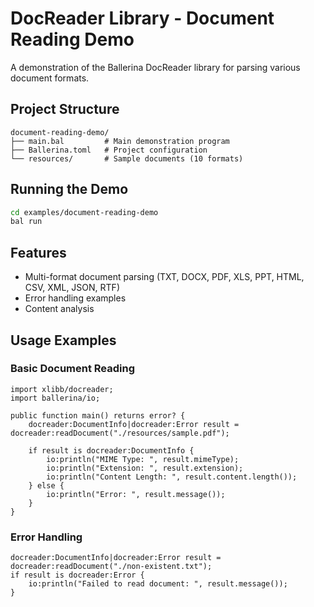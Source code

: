 # DocReader Library - Document Reading Demo

A demonstration of the Ballerina DocReader library for parsing various document formats.

## Project Structure

```
document-reading-demo/
├── main.bal         # Main demonstration program
├── Ballerina.toml   # Project configuration
└── resources/       # Sample documents (10 formats)
```

## Running the Demo

```bash
cd examples/document-reading-demo
bal run
```

## Features

- Multi-format document parsing (TXT, DOCX, PDF, XLS, PPT, HTML, CSV, XML, JSON, RTF)
- Error handling examples
- Content analysis

## Usage Examples

### Basic Document Reading

```ballerina
import xlibb/docreader;
import ballerina/io;

public function main() returns error? {
    docreader:DocumentInfo|docreader:Error result = docreader:readDocument("./resources/sample.pdf");

    if result is docreader:DocumentInfo {
        io:println("MIME Type: ", result.mimeType);
        io:println("Extension: ", result.extension);
        io:println("Content Length: ", result.content.length());
    } else {
        io:println("Error: ", result.message());
    }
}
```

### Error Handling

```ballerina
docreader:DocumentInfo|docreader:Error result = docreader:readDocument("./non-existent.txt");
if result is docreader:Error {
    io:println("Failed to read document: ", result.message());
}
```
